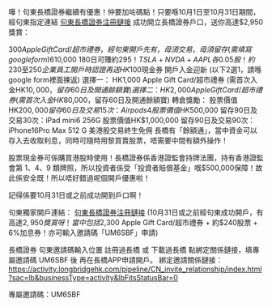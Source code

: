 嘩！句東長橋證券繼續有優惠！仲要加咗碼點！只要喺10月1日至10月31日期間，經句東指定連結 [句東長橋證券注冊鏈接](https://app.longbridgehk.com/ac/oa?account_channel=lb&channel=HB100006&invite-code=UM6SBF) 成功開立長橋證券戶口，送你高達$2,950獎賞：

$300 Apple Gift Card / 超市禮券，經句東開戶先有，毋須交易，毋須留存 (需填寫google form)
6%年化加息券1張！180天有效！放$10,000 180日可賺約$295！
TSLA+NVDA+AAPL 各0.05股！約$230至$250
企業員工開戶時認證再送HK$100現金券
開戶入金迎新 (以下2選1，請喺google form裡面揀返)
選擇一： HK1,000 Apple Gift Card/超市禮券 (需首次入金HK$10,000，留存60日及開通餘額寶)
選擇二： HK2,000 Apple Gift Card/超市禮券 (需首次入金HK$80,000，留存60日及開通餘額寶)
轉倉獎勵：
股票價值HK$200,000 留存60日及交易15次：Airpods 4
股票價值HK$500,000 留存90日及交易30次：iPad mini6 256G
股票價值HK$1,000,000 留存90日及交易90次：iPhone16Pro Max 512 G
美港股交易終生免佣
長橋有「餘額通」，當中資金可以存入去收取利息，同時可隨時用黎買賣股票，唔需要中間有額外操作！

股票現金券可係購買港股時使用！長橋證券係香港證監會持牌法團，持有香港證監會第 1、4、9 類牌照，所以投資者係受「投資者賠償基金」嘅$500,000保障！故此係安全既！所以唔好錯過呢個開戶優惠啦！

記得係要10月31日或之前成功開到戶口啊！

句東獨家開戶連結： [句東長橋證券注冊鏈接](https://app.longbridgehk.com/ac/oa?account_channel=lb&channel=HB100006&invite-code=UM6SBF)
(10月31日或之前經句東成功開戶，有高達$2,950獎賞呀！當中包括$2,300 Apple Gift Card/超市禮券 + 約$240股票 + 6%加息券！亦可輸入邀請碼「UM6SBF」申請)


長橋證券 句東邀請碼輸入位置
註冊過長橋 或 下載過長橋
點綁定關係鏈接，填專屬邀請碼 UM6SBF 後
再在長橋APP申請開戶。
綁定邀請關係鏈接：https://activity.longbridgehk.com/pipeline/CN_invite_relationship/index.html?sac=lb&businessType=activity&lbFitsStatusBar=0

專屬邀請碼：UM6SBF